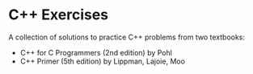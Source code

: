 # C++ Exercises
A collection of solutions to practice C++ problems from two textbooks:
- C++ for C Programmers (2nd edition) by Pohl
- C++ Primer (5th edition) by Lippman, Lajoie, Moo
